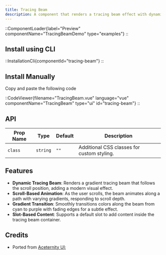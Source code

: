 ```yaml
---
title: Tracing Beam
description: A component that renders a tracing beam effect with dynamic scrolling animations and gradient strokes.
---
```


::ComponentLoader{label="Preview" componentName="TracingBeamDemo" type="examples"}
::

## Install using CLI

::InstallationCli{componentId="tracing-beam"}
::

## Install Manually

Copy and paste the following code

::CodeViewer{filename="TracingBeam.vue" language="vue" componentName="TracingBeam" type="ui" id="tracing-beam"}
::

## API

| Prop Name | Type     | Default | Description                                |
| --------- | -------- | ------- | ------------------------------------------ |
| `class`   | `string` | `""`    | Additional CSS classes for custom styling. |

## Features

- **Dynamic Tracing Beam**: Renders a gradient tracing beam that follows the scroll position, adding a modern visual effect.
- **Scroll-Based Animation**: As the user scrolls, the beam animates along a path with varying gradients, responding to scroll depth.
- **Gradient Transition**: Smoothly transitions colors along the beam from cyan to purple with fading edges for a subtle effect.
- **Slot-Based Content**: Supports a default slot to add content inside the tracing beam container.

## Credits

- Ported from [Aceternity UI](https://ui.aceternity.com/components/tracing-beam);
